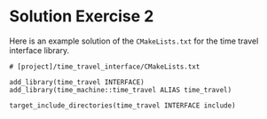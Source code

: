 # Solution Exercise 2

Here is an example solution of the `CMakeLists.txt` for the time travel interface library.
```
# [project]/time_travel_interface/CMakeLists.txt

add_library(time_travel INTERFACE)
add_library(time_machine::time_travel ALIAS time_travel)

target_include_directories(time_travel INTERFACE include)
```
